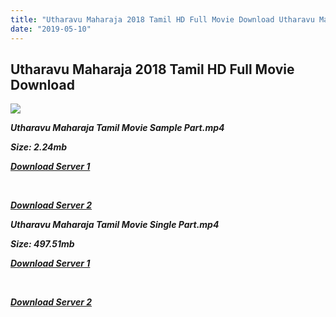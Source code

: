 ```yaml
---
title: "Utharavu Maharaja 2018 Tamil HD Full Movie Download Utharavu Maharaja Tamil HD Movie Download"
date: "2019-05-10"
---
```


## Utharavu Maharaja 2018 Tamil HD Full Movie Download

![](https://images.moviebuff.com/95470cb6-2d20-460b-8d1a-7ce1af4f44f2?w=1000)

**_Utharavu Maharaja Tamil Movie Sample Part.mp4_**

**_Size: 2.24mb_**

**_[Download Server 1](http://b8.wetransfer.vip/files/Tamil{3e481fa13b96e298813a968d76478a0dd6887383e8276579d75a86ec60557583}20Movies/Tamil{3e481fa13b96e298813a968d76478a0dd6887383e8276579d75a86ec60557583}202018{3e481fa13b96e298813a968d76478a0dd6887383e8276579d75a86ec60557583}20Movies/Utharavu{3e481fa13b96e298813a968d76478a0dd6887383e8276579d75a86ec60557583}20Maharaja{3e481fa13b96e298813a968d76478a0dd6887383e8276579d75a86ec60557583}20(2018)/Utharavu{3e481fa13b96e298813a968d76478a0dd6887383e8276579d75a86ec60557583}20Maharaja{3e481fa13b96e298813a968d76478a0dd6887383e8276579d75a86ec60557583}20(2018){3e481fa13b96e298813a968d76478a0dd6887383e8276579d75a86ec60557583}20HQ{3e481fa13b96e298813a968d76478a0dd6887383e8276579d75a86ec60557583}20DVDScr/Utharavu{3e481fa13b96e298813a968d76478a0dd6887383e8276579d75a86ec60557583}20Maharaja{3e481fa13b96e298813a968d76478a0dd6887383e8276579d75a86ec60557583}20(2018){3e481fa13b96e298813a968d76478a0dd6887383e8276579d75a86ec60557583}20Sample{3e481fa13b96e298813a968d76478a0dd6887383e8276579d75a86ec60557583}20(640x360).mp4)_**

**_[  
](http://b8.wetransfer.vip/files/Tamil{3e481fa13b96e298813a968d76478a0dd6887383e8276579d75a86ec60557583}20Movies/Tamil{3e481fa13b96e298813a968d76478a0dd6887383e8276579d75a86ec60557583}202018{3e481fa13b96e298813a968d76478a0dd6887383e8276579d75a86ec60557583}20Movies/Utharavu{3e481fa13b96e298813a968d76478a0dd6887383e8276579d75a86ec60557583}20Maharaja{3e481fa13b96e298813a968d76478a0dd6887383e8276579d75a86ec60557583}20(2018)/Utharavu{3e481fa13b96e298813a968d76478a0dd6887383e8276579d75a86ec60557583}20Maharaja{3e481fa13b96e298813a968d76478a0dd6887383e8276579d75a86ec60557583}20(2018){3e481fa13b96e298813a968d76478a0dd6887383e8276579d75a86ec60557583}20HQ{3e481fa13b96e298813a968d76478a0dd6887383e8276579d75a86ec60557583}20DVDScr/Utharavu{3e481fa13b96e298813a968d76478a0dd6887383e8276579d75a86ec60557583}20Maharaja{3e481fa13b96e298813a968d76478a0dd6887383e8276579d75a86ec60557583}20(2018){3e481fa13b96e298813a968d76478a0dd6887383e8276579d75a86ec60557583}20Sample{3e481fa13b96e298813a968d76478a0dd6887383e8276579d75a86ec60557583}20(640x360).mp4)_**

**_[Download Server 2](http://b8.wetransfer.vip/files/Tamil{3e481fa13b96e298813a968d76478a0dd6887383e8276579d75a86ec60557583}20Movies/Tamil{3e481fa13b96e298813a968d76478a0dd6887383e8276579d75a86ec60557583}202018{3e481fa13b96e298813a968d76478a0dd6887383e8276579d75a86ec60557583}20Movies/Utharavu{3e481fa13b96e298813a968d76478a0dd6887383e8276579d75a86ec60557583}20Maharaja{3e481fa13b96e298813a968d76478a0dd6887383e8276579d75a86ec60557583}20(2018)/Utharavu{3e481fa13b96e298813a968d76478a0dd6887383e8276579d75a86ec60557583}20Maharaja{3e481fa13b96e298813a968d76478a0dd6887383e8276579d75a86ec60557583}20(2018){3e481fa13b96e298813a968d76478a0dd6887383e8276579d75a86ec60557583}20HQ{3e481fa13b96e298813a968d76478a0dd6887383e8276579d75a86ec60557583}20DVDScr/Utharavu{3e481fa13b96e298813a968d76478a0dd6887383e8276579d75a86ec60557583}20Maharaja{3e481fa13b96e298813a968d76478a0dd6887383e8276579d75a86ec60557583}20(2018){3e481fa13b96e298813a968d76478a0dd6887383e8276579d75a86ec60557583}20Sample{3e481fa13b96e298813a968d76478a0dd6887383e8276579d75a86ec60557583}20(640x360).mp4)_**

**_Utharavu Maharaja Tamil Movie Single Part.mp4_**

**_Size: 497.51mb_**

**_[Download Server 1](http://b8.wetransfer.vip/files/Tamil{3e481fa13b96e298813a968d76478a0dd6887383e8276579d75a86ec60557583}20Movies/Tamil{3e481fa13b96e298813a968d76478a0dd6887383e8276579d75a86ec60557583}202018{3e481fa13b96e298813a968d76478a0dd6887383e8276579d75a86ec60557583}20Movies/Utharavu{3e481fa13b96e298813a968d76478a0dd6887383e8276579d75a86ec60557583}20Maharaja{3e481fa13b96e298813a968d76478a0dd6887383e8276579d75a86ec60557583}20(2018)/Utharavu{3e481fa13b96e298813a968d76478a0dd6887383e8276579d75a86ec60557583}20Maharaja{3e481fa13b96e298813a968d76478a0dd6887383e8276579d75a86ec60557583}20(2018){3e481fa13b96e298813a968d76478a0dd6887383e8276579d75a86ec60557583}20HQ{3e481fa13b96e298813a968d76478a0dd6887383e8276579d75a86ec60557583}20DVDScr/Utharavu{3e481fa13b96e298813a968d76478a0dd6887383e8276579d75a86ec60557583}20Maharaja{3e481fa13b96e298813a968d76478a0dd6887383e8276579d75a86ec60557583}20(2018){3e481fa13b96e298813a968d76478a0dd6887383e8276579d75a86ec60557583}20Single{3e481fa13b96e298813a968d76478a0dd6887383e8276579d75a86ec60557583}20Part{3e481fa13b96e298813a968d76478a0dd6887383e8276579d75a86ec60557583}20(640x360).mp4)_**

**_[  
](http://b8.wetransfer.vip/files/Tamil{3e481fa13b96e298813a968d76478a0dd6887383e8276579d75a86ec60557583}20Movies/Tamil{3e481fa13b96e298813a968d76478a0dd6887383e8276579d75a86ec60557583}202018{3e481fa13b96e298813a968d76478a0dd6887383e8276579d75a86ec60557583}20Movies/Utharavu{3e481fa13b96e298813a968d76478a0dd6887383e8276579d75a86ec60557583}20Maharaja{3e481fa13b96e298813a968d76478a0dd6887383e8276579d75a86ec60557583}20(2018)/Utharavu{3e481fa13b96e298813a968d76478a0dd6887383e8276579d75a86ec60557583}20Maharaja{3e481fa13b96e298813a968d76478a0dd6887383e8276579d75a86ec60557583}20(2018){3e481fa13b96e298813a968d76478a0dd6887383e8276579d75a86ec60557583}20HQ{3e481fa13b96e298813a968d76478a0dd6887383e8276579d75a86ec60557583}20DVDScr/Utharavu{3e481fa13b96e298813a968d76478a0dd6887383e8276579d75a86ec60557583}20Maharaja{3e481fa13b96e298813a968d76478a0dd6887383e8276579d75a86ec60557583}20(2018){3e481fa13b96e298813a968d76478a0dd6887383e8276579d75a86ec60557583}20Single{3e481fa13b96e298813a968d76478a0dd6887383e8276579d75a86ec60557583}20Part{3e481fa13b96e298813a968d76478a0dd6887383e8276579d75a86ec60557583}20(640x360).mp4)_**

**_[Download Server 2](http://b8.wetransfer.vip/files/Tamil{3e481fa13b96e298813a968d76478a0dd6887383e8276579d75a86ec60557583}20Movies/Tamil{3e481fa13b96e298813a968d76478a0dd6887383e8276579d75a86ec60557583}202018{3e481fa13b96e298813a968d76478a0dd6887383e8276579d75a86ec60557583}20Movies/Utharavu{3e481fa13b96e298813a968d76478a0dd6887383e8276579d75a86ec60557583}20Maharaja{3e481fa13b96e298813a968d76478a0dd6887383e8276579d75a86ec60557583}20(2018)/Utharavu{3e481fa13b96e298813a968d76478a0dd6887383e8276579d75a86ec60557583}20Maharaja{3e481fa13b96e298813a968d76478a0dd6887383e8276579d75a86ec60557583}20(2018){3e481fa13b96e298813a968d76478a0dd6887383e8276579d75a86ec60557583}20HQ{3e481fa13b96e298813a968d76478a0dd6887383e8276579d75a86ec60557583}20DVDScr/Utharavu{3e481fa13b96e298813a968d76478a0dd6887383e8276579d75a86ec60557583}20Maharaja{3e481fa13b96e298813a968d76478a0dd6887383e8276579d75a86ec60557583}20(2018){3e481fa13b96e298813a968d76478a0dd6887383e8276579d75a86ec60557583}20Single{3e481fa13b96e298813a968d76478a0dd6887383e8276579d75a86ec60557583}20Part{3e481fa13b96e298813a968d76478a0dd6887383e8276579d75a86ec60557583}20(640x360).mp4)_**
